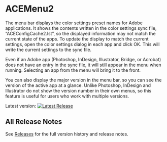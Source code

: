 # ACEMenu2

The menu bar displays the color settings preset names for Adobe applications.
It shows the contents written in the color settings sync file, “ACEConfigCache2.lst”, so the displayed information may not match the current state of the apps.
To update the display to match the current settings, open the color settings dialog in each app and click OK. This will write the current settings to the sync file.

Even if an Adobe app (Photoshop, InDesign, Illustrator, Bridge, or Acrobat) does not have an entry in the sync file, it will still appear in the menu when running. Selecting an app from the menu will bring it to the front.

You can also display the major version in the menu bar, so you can see the version of the active app at a glance. Unlike Photoshop, InDesign and Illustrator do not show the version number in their own menus, so this feature is useful for users who work with multiple versions.

Latest version:
[![Latest Release](https://img.shields.io/github/v/release/Yamonov/ACEMenu2?sort=semver)](https://github.com/Yamonov/ACEMenu2/releases/latest)

## All Release Notes

See [Releases](https://github.com/Yamonov/ACEMenu2/releases) for the full version history and release notes.
